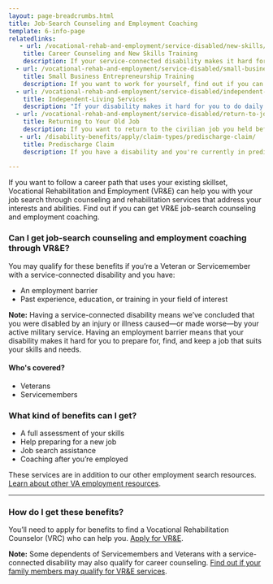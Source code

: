 ```yaml
---
layout: page-breadcrumbs.html
title: Job-Search Counseling and Employment Coaching
template: 6-info-page
relatedlinks:
   - url: /vocational-rehab-and-employment/service-disabled/new-skills/
    title: Career Counseling and New Skills Training
    description: If your service-connected disability makes it hard for you to work in your current field, find out if you can get counseling and training to help you move into a field that better suits your abilities.
  - url: /vocational-rehab-and-employment/service-disabled/small-business-training/
    title: Small Business Entrepreneurship Training
    description: If you want to work for yourself, find out if you can get help starting your own business.
  - url: /vocational-rehab-and-employment/service-disabled/independent-living/
    title: Independent-Living Services
    description: "If your disability makes it hard for you to do daily activities (like bathing, dressing, or getting around), find out if you can get help to live more independently while you look for work."
  - url: /vocational-rehab-and-employment/service-disabled/return-to-job/
    title: Returning to Your Old Job
    description: If you want to return to the civilian job you held before activating, you have the right to do so. Find out if you can get help with this process.
   - url: /disability-benefits/apply/claim-types/predischarge-claim/
    title: Predischarge Claim
    description: If you have a disability and you're currently in predischarge status, file a claim to help speed up the claim decision process.
    
---
```


<div class="va-introtext">
If you want to follow a career path that uses your existing skillset, Vocational Rehabilitation and Employment (VR&amp;E) can help you with your job search through counseling and rehabilitation services that address your interests and abilities. Find out if you can get VR&amp;E job-search counseling and employment coaching.

</div>

<div class="feature" markdown="1">

### Can I get job-search counseling and employment coaching through VR&amp;E?

You may qualify for these benefits if you’re a Veteran or Servicemember with a service-connected disability and you have:
-	An employment barrier
-	Past experience, education, or training in your field of interest

**Note:** Having a service-connected disability means we’ve concluded that you were disabled by an injury or illness caused—or made worse—by your active military service. Having an employment barrier means that your disability makes it hard for you to prepare for, find, and keep a job that suits your skills and needs.

#### Who's covered?

- Veterans
- Servicemembers

</div>

### What kind of benefits can I get?

- A full assessment of your skills
- Help preparing for a new job
- Job search assistance
- Coaching after you’re employed

These services are in addition to our other employment search resources. [Learn about other VA employment resources](/employment/job-seekers/employment-support/).

<hr>

### How do I get these benefits?

You’ll need to apply for benefits to find a Vocational Rehabilitation Counselor (VRC) who can help you. [Apply for VR&amp;E](/vocational-rehab-and-employment/apply-vre/).

**Note:** Some dependents of Servicemembers and Veterans with a service-connected disability may also qualify for career counseling. [Find out if your family members may qualify for VR&amp;E services](/vocational-rehab-and-employment/family-members/).
